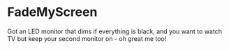 # FadeMyScreen
Got an LED monitor that dims if everything is black, and you want to watch TV but keep your second monitor on - oh great me too!
